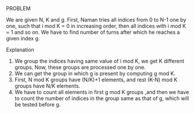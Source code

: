 PROBLEM

We are given N, K and g. First, Naman tries all indices from 0 to N-1 one by one, such that i mod K = 0 in increasing order, then all indices with i mod K = 1 and so on.
We have to find number of turns after which he reaches a given index g.

Explanation

1. We group the indices having same value of i mod K, we get K different groups. Now, these groups are processed one by one.
2. We can get the group in which g is present by computing g mod K.
3. First, N mod K groups have (N/K)+1 elements, and rest (K-N) mod K groups have N/K elements.
4. We have to count all elements in first g mod K groups ,and then we have to count the number of indices in the group same as that of g, which will be tested before g.
